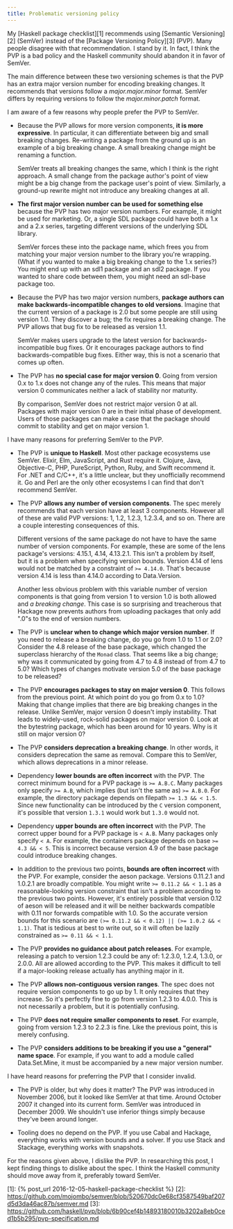 ```yaml
---
title: Problematic versioning policy
---
```


My [Haskell package checklist][1] recommends using [Semantic Versioning][2]
(SemVer) instead of the [Package Versioning Policy][3] (PVP). Many people
disagree with that recommendation. I stand by it. In fact, I think the PVP is a
bad policy and the Haskell community should abandon it in favor of SemVer.

The main difference between these two versioning schemes is that the PVP has an
extra major version number for encoding breaking changes. It recommends that
versions follow a *major.major.minor* format. SemVer differs by requiring
versions to follow the *major.minor.patch* format.

I am aware of a few reasons why people prefer the PVP to SemVer.

-   Because the PVP allows for more version components, **it is more
    expressive**. In particular, it can differentiate between big and small
    breaking changes. Re-writing a package from the ground up is an example of
    a big breaking change. A small breaking change might be renaming a
    function.

    SemVer treats all breaking changes the same, which I think is the right
    approach. A small change from the package author's point of view might be a
    big change from the package user's point of view. Similarly, a ground-up
    rewrite might not introduce any breaking changes at all.

-   **The first major version number can be used for something else** because
    the PVP has two major version numbers. For example, it might be used for
    marketing. Or, a single SDL package could have both a 1.x and a 2.x series,
    targeting different versions of the underlying SDL library.

    SemVer forces these into the package name, which frees you from matching
    your major version number to the library you're wrapping. (What if you
    wanted to make a big breaking change to the 1.x series?) You might end up
    with an sdl1 package and an sdl2 package. If you wanted to share code
    between them, you might need an sdl-base package too.

-   Because the PVP has two major version numbers, **package authors can make
    backwards-incompatible changes to old versions**. Imagine that the current
    version of a package is 2.0 but some people are still using version 1.0.
    They discover a bug; the fix requires a breaking change. The PVP allows
    that bug fix to be released as version 1.1.

    SemVer makes users upgrade to the latest version for backwards-incompatible
    bug fixes. Or it encourages package authors to find backwards-compatible
    bug fixes. Either way, this is not a scenario that comes up often.

-   The PVP has **no special case for major version 0**. Going from version 0.x
    to 1.x does not change any of the rules. This means that major version 0
    communicates neither a lack of stability nor maturity.

    By comparison, SemVer does not restrict major version 0 at all. Packages
    with major version 0 are in their initial phase of development. Users of
    those packages can make a case that the package should commit to stability
    and get on major version 1.

I have many reasons for preferring SemVer to the PVP.

-   The PVP is **unique to Haskell**. Most other package ecosystems use SemVer.
    Elixir, Elm, JavaScript, and Rust require it. Clojure, Java, Objective-C,
    PHP, PureScript, Python, Ruby, and Swift recommend it. For .NET and C/C++,
    it's a little unclear, but they unofficially recommend it. Go and Perl are
    the only other ecosystems I can find that don't recommend SemVer.

-   The PVP **allows any number of version components**. The spec merely
    recommends that each version have at least 3 components. However all of
    these are valid PVP versions: 1, 1.2, 1.2.3, 1.2.3.4, and so on. There are
    a couple interesting consequences of this.

    Different versions of the same package do not have to have the same number
    of version components. For example, these are some of the lens package's
    versions: 4.15.1, 4.14, 4.13.2.1. This isn't a problem by itself, but it is
    a problem when specifying version bounds. Version 4.14 of lens would not be
    matched by a constraint of `>= 4.14.0`. That's because version 4.14 is less
    than 4.14.0 according to Data.Version.

    Another less obvious problem with this variable number of version
    components is that going from version 1 to version 1.0 is both allowed and
    *a breaking change*. This case is so surprising and treacherous that
    Hackage now prevents authors from uploading packages that only add ".0"s to
    the end of version numbers.

-   The PVP is **unclear when to change which major version number**. If you
    need to release a breaking change, do you go from 1.0 to 1.1 or 2.0?
    Consider the 4.8 release of the base package, which changed the superclass
    hierarchy of the `Monad` class. That seems like a big change; why was it
    communicated by going from 4.7 to 4.8 instead of from 4.7 to 5.0? Which
    types of changes motivate version 5.0 of the base package to be released?

-   The PVP **encourages packages to stay on major version 0**. This follows
    from the previous point. At which point do you go from 0.x to 1.0? Making
    that change implies that there are big breaking changes in the release.
    Unlike SemVer, major version 0 doesn't imply instability. That leads to
    widely-used, rock-solid packages on major version 0. Look at the bytestring
    package, which has been around for 10 years. Why is it still on major
    version 0?

-   The PVP **considers deprecation a breaking change**. In other words, it
    considers deprecation the same as removal. Compare this to SemVer, which
    allows deprecations in a minor release.

-   Dependency **lower bounds are often incorrect** with the PVP. The correct
    minimum bound for a PVP package is `>= A.B.C`. Many packages only specify
    `>= A.B`, which implies (but isn't the same as) `>= A.B.0`. For example,
    the directory package depends on filepath `>= 1.3 && < 1.5`. Since new
    functionality can be introduced by the `C` version component, it's possible
    that version `1.3.1` would work but `1.3.0` would not.

-   Dependency **upper bounds are often incorrect** with the PVP. The correct
    upper bound for a PVP package is `< A.B`. Many packages only specify `< A`.
    For example, the containers package depends on base `>= 4.3 && < 5`. This
    is incorrect because version 4.9 of the base package could introduce
    breaking changes.

-   In addition to the previous two points, **bounds are often incorrect** with
    the PVP. For example, consider the aeson package. Versions 0.11.2.1 and
    1.0.2.1 are broadly compatible. You might write `>= 0.11.2 && < 1.1` as a
    reasonable-looking version constraint that isn't a problem according to the
    previous two points. However, it's entirely possible that version 0.12 of
    aeson will be released and it will be neither backwards compatible with
    0.11 nor forwards compatible with 1.0. So the accurate version bounds for
    this scenario are `(>= 0.11.2 && < 0.12) || (>= 1.0.2 && < 1.1)`. That is
    tedious at best to write out, so it will often be lazily constrained as
    `>= 0.11 && < 1.1`.

-   The PVP **provides no guidance about patch releases**. For example,
    releasing a patch to version 1.2.3 could be any of: 1.2.3.0, 1.2.4, 1.3.0,
    or 2.0.0. All are allowed according to the PVP. This makes it difficult to
    tell if a major-looking release actually has anything major in it.

-   The PVP **allows non-contiguous version ranges**. The spec does not require
    version components to go up by 1. It only requires that they increase. So
    it's perfectly fine to go from version 1.2.3 to 4.0.0. This is not
    necessarily a problem, but it is potentially confusing.

-   The PVP **does not require smaller components to reset**. For example,
    going from version 1.2.3 to 2.2.3 is fine. Like the previous point, this is
    merely confusing.

-   The PVP **considers additions to be breaking if you use a "general" name
    space**. For example, if you want to add a module called Data.Set.Mine, it
    must be accompanied by a new major version number.

I have heard reasons for preferring the PVP that I consider invalid.

-   The PVP is older, but why does it matter? The PVP was introduced in
    November 2006, but it looked like SemVer at that time. Around October 2007
    it changed into its current form. SemVer was introduced in December 2009.
    We shouldn't use inferior things simply because they've been around longer.

-   Tooling does no depend on the PVP. If you use Cabal and Hackage, everything
    works with version bounds and a solver. If you use Stack and Stackage,
    everything works with snapshots.

For the reasons given above, I dislike the PVP. In researching this post, I
kept finding things to dislike about the spec. I think the Haskell community
should move away from it, preferably toward SemVer.

[1]: {% post_url 2016-12-05-haskell-package-checklist %}
[2]: https://github.com/mojombo/semver/blob/520670dc0e68cf3587549baf207d5d3da46ac87b/semver.md
[3]: https://github.com/haskell/pvp/blob/6b90cef4b14893180010b3202a8eb0ced1b5b295/pvp-specification.md
